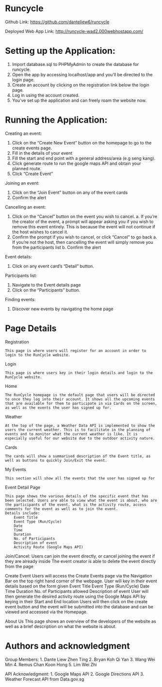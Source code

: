 # Runcycle


Github Link:
  https://github.com/danteliew6/runcycle

Deployed Web App Link:
  http://runcycle-wad2.000webhostapp.com/

# Setting up the Application:

  1. Import database.sql to PHPMyAdmin to create the database for runcycle.
  2. Open the app by accessing localhost/app and you’ll be directed to the login page.
  3. Create an account by clicking on the registration link below the login page.
  4. Log in using the account created.
  5. You’ve set up the application and can freely roam the website now.

# Running the Application:

Creating an event:
  1. Click on the “Create New Event” button on the homepage to go to the create events page.
  2. Fill in the details of your event
  3. Fill the start and end point with a general address/area (e.g seng kang). 
  4. Click generate route to run the google maps API and obtain your planned route.
  5. Click “Create Event”

Joining an event:
  1. Click on the “Join Event” button on any of the event cards
  2. Confirm the alert

Cancelling an event:
  1. Click on the “Cancel” button on the event you wish to cancel.
      a. If you’re the creator of the event, a prompt will appear asking you if you wish to remove this event entirely. This is because the event will not continue if the host             wishes to cancel it.
  2. Confirm the prompt if you wish to cancel, or click “Cancel” to go back
      a. If you’re not the host, then cancelling the event will simply remove you from the participants list
      b. Confirm the alert

Event details:
  1. Click on any event card’s “Detail” button.

Participants list:
  1. Navigate to the Event details page
  2. Click on the “Participants” button.
	
Finding events:
  1. Discover new events by navigating the home page


# Page Details

Registration

	This page is where users will register for an account in order to login to the RunCycle website.

Login

	This page is where users key in their login details and login to the RunCycle website.

Home

	The RunCycle homepage is the default page that users will be directed to once they log into their account. It shows all the upcoming events that are available for them to participate in via Cards on the screen, as well as the events the user has signed up for.

Weather

	At the top of the page, a Weather Data API is implemented to show the users the current weather. This is to facilitate in the planning of events and to monitor what the current weather is like. It is especially useful for our website due to the outdoor activity nature.

Cards

	The cards will show a summarised description of the Event title, as well as buttons to quickly Join/Exit the event.

My Events

	This section will show all the events that the user has signed up for

Event Detail Page

	This page shows the various details of the specific event that has been selected. Users are able to view what the event is about, who are the participants of the event, what is the activity route, access comments for the event as well as to join the event.
	Details include:
		Event Title
		Event Type (Run/Cycle)
		Date
		Time
		Duration
		No. of Participants
		Description of event
		Activity Route (Google Maps API)


Join/Cancel:
	Users can join the event directly, or cancel joining the event if they are already inside
	The event creator is able to delete the event directly from the page


Create Event
	Users will access the Create Events page via the Navigation Bar on the top right hand corner of the webpage.
	User will key in their event details based on the form given
		Event Title
		Event Type (Run/Cycle)
		Date
		Time
		Duration
		No. of Participants allowed
		Description of event
	User will then generate the desired activity route using the Google Maps API by keying in their Start and End location
	Users will then click on the create event button and the event will be submitted into the database and can be viewed and accessed via the Homepage.

About Us
	This page shows an overview of the developers of the website as well as a brief description on what the website is about.
	
	
	
# Authors and acknowledgment

Group Members:
	1. Dante Liew Zhen Ting
	2. Bryan Koh Qi Yan
	3. Wang Wei Min
	4. Remus Chan Koon Hong
	5. Lim Wei Zhi

API Acknowledgment:
	1. Google Maps API
	2. Google Directions API
	3. Weather Forecast API from Data.gov.sg


